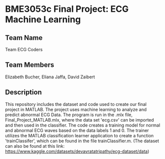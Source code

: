 # BME3053c Final Project: ECG Machine Learning
## Team Name 
Team ECG Coders
## Team Members 
Elizabeth Bucher, Eliana Jaffa, David Zaibert
## Description
This repository includes the dataset and code used to create our final project in MATLAB. The project uses machine learning to analyze and predict abnormal ECG Data. The program is run in the .mlx file, Final_Project_MATLAB.mlx, where the data set 'ecg.csv' can be imported and then used in the classifier. The code creates a training model for normal and abnormal ECG waves based on the data labels 1 and 0. The trainer utilizes the MATLAB classification learner application to create a function 'trainClassifer', which can be found in the file trainClassifier.m. (The dataset can also be found at this link: https://www.kaggle.com/datasets/devavratatripathy/ecg-dataset/data)

